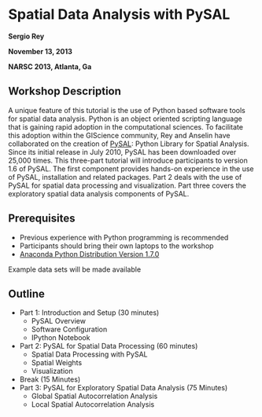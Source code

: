 # Spatial Data Analysis with PySAL

**Sergio Rey**

**November 13, 2013**

**NARSC 2013, Atlanta, Ga**

## Workshop Description

A unique feature of this tutorial is the use of Python based software tools for spatial data analysis. Python is an object oriented scripting language that is gaining rapid adoption in the computational sciences. To facilitate this adoption within the GIScience community, Rey and Anselin have collaborated on the creation of [PySAL][PySAL]: Python Library for Spatial Analysis. Since its initial release in July 2010, PySAL has been downloaded over 25,000 times. This three-part tutorial will introduce participants to version 1.6 of PySAL. The first component provides hands-on experience in the use of PySAL, installation and related packages. Part 2 deals with the use of PySAL for spatial data processing and visualization. Part three covers the exploratory spatial data analysis components of PySAL.

## Prerequisites

- Previous experience with Python programming is recommended
- Participants should bring their own laptops to the workshop
- [Anaconda Python Distribution Version 1.7.0][Anaconda]

Example data sets will be made available

## Outline

- Part  1: Introduction and Setup (30 minutes)
	- PySAL Overview
	- Software Configuration
	- IPython Notebook
- Part  2: PySAL for Spatial Data Processing (60 minutes)
	- Spatial Data Processing with PySAL
	- Spatial Weights
	- Visualization
- Break (15 Minutes)
- Part  3: PySAL for Exploratory Spatial Data Analysis (75 Minutes)
	- Global Spatial Autocorrelation Analysis
	- Local Spatial Autocorrelation Analysis

[PySAL]: http://pysal.org
[GeoDaSpace]: https://geodacenter.asu.edu/geodaspace-mode
[Anaconda]: http://continuum.io/downloads.html

